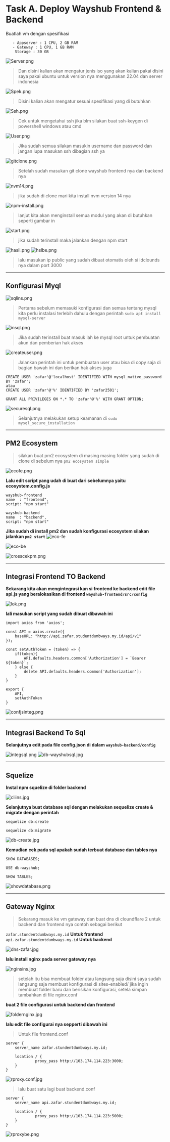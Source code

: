 # Task A. Deploy Wayshub Frontend & Backend
Buatlah vm dengan spesifikasi
```
   - Appserver : 1 CPU, 2 GB RAM
   - Gateway : 1 CPU, 1 GB RAM
    Storage : 30 GB
```

![Server.png](../Screenshoot/Idclound/Server.png)
> Dan disini kalian akan mengatur jenis iso yang akan kalian pakai  disini saya pakai ubuntu untuk version nya menggunakan 22.04 dan server indonesia 

![Spek.png](../Screenshoot/Idclound/Spek.png)
> Disini kalian akan mengatur sesuai spesifikasi yang di butuhkan 


![Ssh.png](../Screenshoot/Idclound/Ssh.png)
> Cek untuk mengetahui ssh jika blm silakan buat ssh-keygen di powershell windows atau cmd


![User.png](../Screenshoot/Idclound/User.png)
> Jika sudah semua silakan masukin username dan password dan jangan lupa masukan ssh dibagian ssh ya


![gitclone.png](../Screenshoot/Idclound/gitclone.png)
> Setelah sudah masukan git clone wayshub frontend nya dan backend nya


![nvm14.png](../Screenshoot/Idclound/nvm14.png)
> jika sudah di clone mari kita install nvm version 14 nya 


![npm-install.png](../Screenshoot/Idclound/npm-install.png)
> lanjut kita akan menginstall semua modul yang akan di butuhkan seperti gambar in 


![start.png](../Screenshoot/Idclound/start.png)
> jika sudah terinstall maka jalankan dengan npm start 


![hasil.png](../Screenshoot/Idclound/hasil.png)
![hslbe.png](../Screenshoot/sszafar/hslbe.jpg)
> lalu masukan ip public yang sudah dibuat otomatis oleh si idclounds nya dalam port 3000

***
## Konfigurasi Myql 
![sqlins.png](../Screenshoot/sszafar/sqlins.jpg)
> Pertama sebelum memasuki konfigurasi dan semua tentang mysql kita perlu instalasi terlebih dahulu dengan perintah `sudo apt install mysql-server`

![insql.png](../Screenshoot/sszafar/insql.jpg)
> Jika sudah terinstall buat masuk lah ke mysql root untuk pembuatan akun dan pemberian hak akses

![createuser.png](../Screenshoot/sszafar/createuser.jpg)
> Jalankan perintah ini untuk pembuatan user atau bisa di copy saja di bagian bawah ini dan berikan hak akses juga

``` 
CREATE USER 'zafar'@'localhost' IDENTIFIED WITH mysql_native_password BY 'zafar';
atau
CREATE USER 'zafar'@'%' IDENTIFIED BY 'zafar2501';
```
```
GRANT ALL PRIVILEGES ON *.* TO 'zafar'@'%' WITH GRANT OPTION;
```
![securesql.png](../Screenshoot/sszafar/securesql.jpg)
> Selanjutnya melakukan setup keamanan di `sudo mysql_secure_installation`
 
***

## PM2 Ecosystem


> silakan buat pm2 ecosystem di masing masing folder yang sudah di clone di sebelum nya `pm2 ecosystem simple`

![ecofe.png](../Screenshoot/sszafar/ecofe.jpg)

**Lalu edit script yang udah di buat dari sebelumnya yaitu ecosystem.config.js**
```
wayshub-frontend
name  : "frontend",
script: "npm start"
```

```
wayshub-backend
name  : "backend",
script: "npm start"
```

**Jika sudah di install pm2 dan sudah konfigurasi ecosystem silakan jalankan `pm2 start`**
![eco-fe](../Screenshoot/sszafar/eco-fe.jpg)

![eco-be](../Screenshoot/sszafar/eco-be.jpg)

![crosscekpm.png](../Screenshoot/sszafar/crosscekpm.jpg)
***
## Integrasi Frontend TO Backend
**Sekarang kita akan mengintegrasi kan si frontend ke backend edit file api.js yang beralokasikan di frontend `wayshub-frontend/src/config`**


![lok.png](../Screenshoot/sszafar/lok.png)


**lali masukan script yang sudah dibuat dibawah ini**
```
import axios from 'axios';

const API = axios.create({
    baseURL: "http://api.zafar.studentdumbways.my.id/api/v1"
});

const setAuthToken = (token) => {
    if(token){
        API.defaults.headers.common['Authorization'] = `Bearer ${token}`;
    } else {
        delete API.defaults.headers.common['Authorization'];
    }
}

export {
    API,
    setAuthToken
}
```
![confjsinteg.png](../Screenshoot/sszafar/confjsinteg.jpg)
***
## Integrasi Backend To Sql
**Selanjutnya edit pada file config.json di dalam `wayshub-backend/config`**


![integsql.png](../Screenshoot/sszafar/integsql.jpg)
![db-wayshubsql.jpg](../Screenshoot/sszafar/db-wayshubsql.jpg)

***
## Squelize
**Instal npm squelize di folder backend**

![cliins.jpg](../Screenshoot/sszafar/cliins.jpg)

**Selanjutnya buat database sql dengan melakukan sequelize create & migrate dengan perintah**

```
sequelize db:create
```

```
sequelize db:migrate
```

![db-create.jpg](../Screenshoot/sszafar/dbcreate.jpg)

**Kemudian cek pada sql apakah sudah terbuat database dan tables nya**

```
SHOW DATABASES;
```

```
USE db-wayshub;
```

```
SHOW TABLES;
```

![showdatabase.png](../Screenshoot/sszafar/showdatabase.png)

***

## Gateway Nginx
> Sekarang masuk ke vm gateway dan buat dns di cloundflare 2 untuk backend dan frontend nya contoh sebagai berikut

`zafar.stundentdumbways.my.id` **Untuk frontend**
`api.zafar.stundentdumbways.my.id` **Untuk backend**

![dns-zafar.jpg](../Screenshoot/sszafar/dns-zafar.jpg)

**lalu install nginx pada server gateway nya**

![nginsins.jpg](../Screenshoot/sszafar/nginsins.jpg)

>setelah itu bisa membuat folder atau langsung saja disini saya sudah langsung saja membuat konfigurasi di sites-enabled/ jika ingin membuat folder baru dan berisikan konfigurasi, setela simpan tambahkan di file nginx.conf

**buat 2 file configurasi untuk backend dan frontend**

![foldernginx.jpg](../Screenshoot/sszafar/foldernginx.jpg) 

**lalu edit file configurai nya sepperti dibawah ini**

>Untuk file frontend.conf


```
server { 
    server_name zafar.stundentdumbways.my.id; 
    
    location / { 
             proxy_pass http://103.174.114.223:3000;
    }
}
```

![rproxy.conf.jpg](../Screenshoot/sszafar/rporxy.conf.jpg)

>lalu buat satu lagi buat backend.conf 


```
server { 
    server_name api.zafar.stundentdumbways.my.id; 
    
    location / { 
             proxy_pass http://103.174.114.223:5000;
    }
}
```

![rproxybe.png](../Screenshoot/sszafar/rproxybe.png)